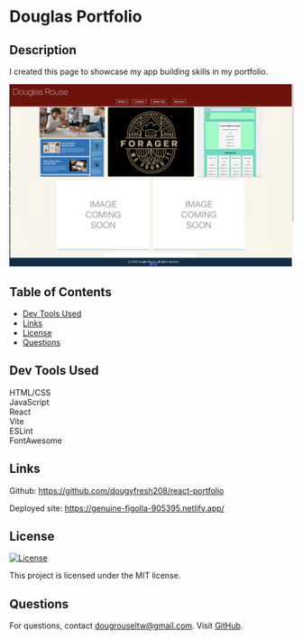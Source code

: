 # Douglas Portfolio

## Description
I created this page to showcase my app building skills in my portfolio.

![screenshot](src/assets/screenshot.jpeg "Screenshot")


## Table of Contents
- [Dev Tools Used](#dev-tools-used)
- [Links](#links)
- [License](#license)
- [Questions](#questions)

## Dev Tools Used
HTML/CSS  
JavaScript  
React  
Vite  
ESLint  
FontAwesome



## Links
Github: https://github.com/dougyfresh208/react-portfolio 

Deployed site: https://genuine-figolla-905395.netlify.app/

## License
[![License](https://img.shields.io/badge/License-MIT-blue.svg)](LICENSE)

This project is licensed under the MIT license.


## Questions
For questions, contact dougrouseltw@gmail.com. Visit [GitHub](https://github.com/dougyfresh208).